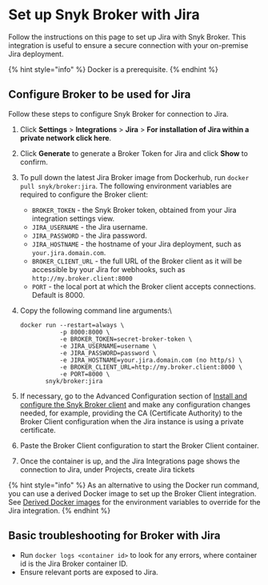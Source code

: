 # Set up Snyk Broker with Jira

Follow the instructions on this page to set up Jira with Snyk Broker. This integration is useful to ensure a secure connection with your on-premise Jira deployment.

{% hint style="info" %}
Docker is a prerequisite.
{% endhint %}

## Configure Broker to be used for Jira

Follow these steps to configure Snyk Broker for connection to Jira.

1. Click **Settings** > **Integrations** > **Jira** > **For installation of Jira within a private network click here**.
2. Click **Generate** to generate a Broker Token for Jira and click **Show** to confirm.
3. To pull down the latest Jira Broker image from Dockerhub, run `docker pull snyk/broker:jira`. The following environment variables are required to configure the Broker client:
   * `BROKER_TOKEN` - the Snyk Broker token, obtained from your Jira integration settings view.
   * `JIRA_USERNAME` - the Jira username.
   * `JIRA_PASSWORD` - the Jira password.
   * `JIRA_HOSTNAME` - the hostname of your Jira deployment, such as `your.jira.domain.com`.
   * `BROKER_CLIENT_URL` - the full URL of the Broker client as it will be accessible by your Jira for webhooks, such as `http://my.broker.client:8000`
   * `PORT` - the local port at which the Broker client accepts connections. Default is 8000.
4.  Copy the following command line arguments:\


    ```
    docker run --restart=always \
               -p 8000:8000 \
               -e BROKER_TOKEN=secret-broker-token \
               -e JIRA_USERNAME=username \
               -e JIRA_PASSWORD=password \
               -e JIRA_HOSTNAME=your.jira.domain.com (no http/s) \
               -e BROKER_CLIENT_URL=http://my.broker.client:8000 \
               -e PORT=8000 \
           snyk/broker:jira
    ```
5. If necessary, go to the Advanced Configuration section of [Install and configure the Snyk Broker client](../set-up-snyk-broker/how-to-install-and-configure-your-snyk-broker-client.md) and make any configuration changes needed, for example, providing the CA (Certificate Authority) to the Broker Client configuration when the Jira instance is using a private certificate.
6. Paste the Broker Client configuration to start the Broker Client container.
7. Once the container is up, and the Jira Integrations page shows the connection to Jira, under Projects, create Jira tickets

{% hint style="info" %}
As an alternative to using the Docker run command, you can use a derived Docker image to set up the Broker Client integration. See [Derived Docker images](derived-docker-images-for-broker-client-integrations-and-container-registry-agent.md) for the environment variables to override for the Jira integration.
{% endhint %}

## **Basic troubleshooting for Broker with Jira**

* Run `docker logs <container id>` to look for any errors, where container id is the Jira Broker container ID.
* Ensure relevant ports are exposed to Jira.
